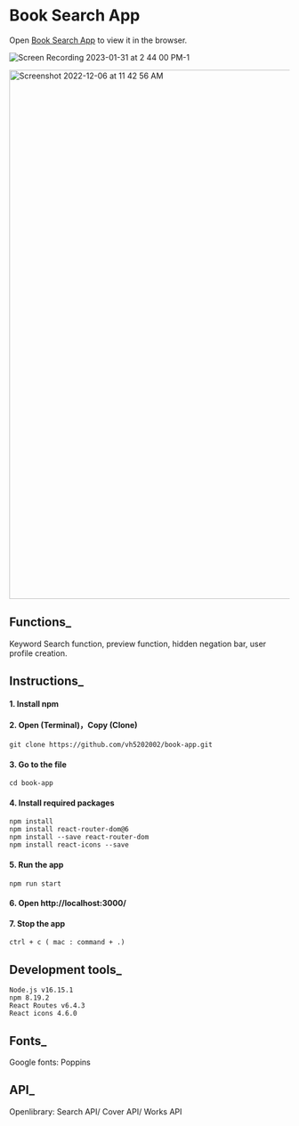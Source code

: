 # Book Search App

Open [Book Search App](https://vh5202002.github.io/book-app/) to view it in the browser.

![Screen Recording 2023-01-31 at 2 44 00 PM-1](https://user-images.githubusercontent.com/37912868/215901134-0ecfcc41-79de-43de-84b2-a794d684b16f.gif)

<img width="951" alt="Screenshot 2022-12-06 at 11 42 56 AM" src="https://user-images.githubusercontent.com/37912868/206007319-f094f79b-ad3b-4c05-88de-9c524e4e6494.png">

## Functions_
  Keyword Search function, preview function, hidden negation bar, user profile creation.

## Instructions_
#### 1. Install npm
#### 2. Open (Terminal)，Copy (Clone) 
	git clone https://github.com/vh5202002/book-app.git
#### 3. Go to the file
	cd book-app
#### 4. Install required packages
	npm install
   	npm install react-router-dom@6
   	npm install --save react-router-dom
   	npm install react-icons --save
#### 5. Run the app	
	npm run start
#### 6. Open http://localhost:3000/
#### 7. Stop the app
	ctrl + c ( mac : command + .)

## Development tools_
	Node.js v16.15.1
	npm 8.19.2
	React Routes v6.4.3
	React icons 4.6.0
  
## Fonts_
  Google fonts: Poppins

## API_
  Openlibrary: Search API/ Cover API/  Works API
